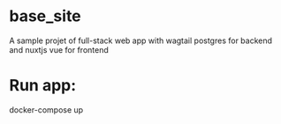 # base_site
A sample projet of full-stack web app with wagtail postgres for backend and nuxtjs vue for frontend
# Run app:
docker-compose up
